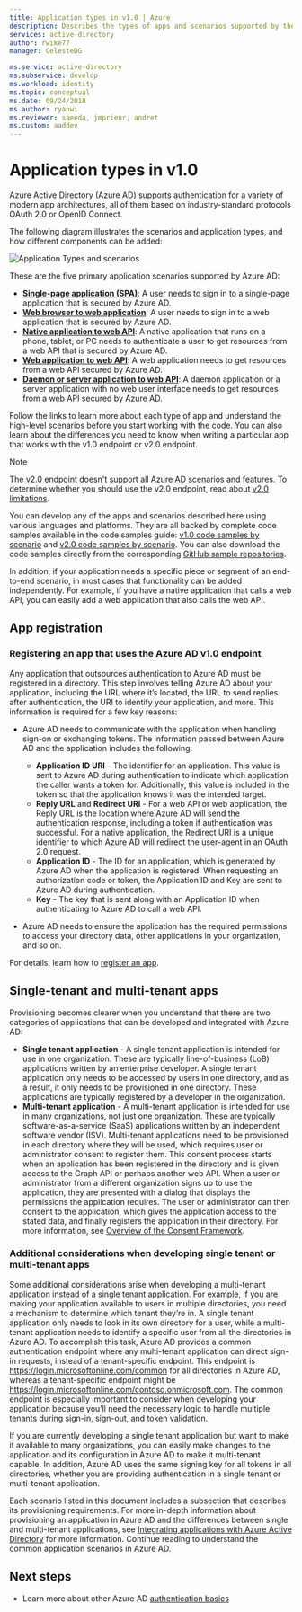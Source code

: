 ```yaml
---
title: Application types in v1.0 | Azure
description: Describes the types of apps and scenarios supported by the Azure Active Directory v2.0 endpoint.
services: active-directory
author: rwike77
manager: CelesteDG

ms.service: active-directory
ms.subservice: develop
ms.workload: identity
ms.topic: conceptual
ms.date: 09/24/2018
ms.author: ryanwi
ms.reviewer: saeeda, jmprieur, andret
ms.custom: aaddev
---
```


# Application types in v1.0

Azure Active Directory (Azure AD) supports authentication for a variety of modern app architectures, all of them based on industry-standard protocols OAuth 2.0 or OpenID Connect.

The following diagram illustrates the scenarios and application types, and how different components can be added:

![Application Types and scenarios](./media/authentication-scenarios/application_types_and_scenarios.png)

These are the five primary application scenarios supported by Azure AD:

- **[Single-page application (SPA)](single-page-application.md)**: A user needs to sign in to a single-page application that is secured by Azure AD.
- **[Web browser to web application](web-app.md)**: A user needs to sign in to a web application that is secured by Azure AD.
- **[Native application to web API](native-app.md)**: A native application that runs on a phone, tablet, or PC needs to authenticate a user to get resources from a web API that is secured by Azure AD.
- **[Web application to web API](web-api.md)**: A web application needs to get resources from a web API secured by Azure AD.
- **[Daemon or server application to web API](service-to-service.md)**: A daemon application or a server application with no web user interface needs to get resources from a web API secured by Azure AD.

Follow the links to learn more about each type of app and understand the high-level scenarios before you start working with the code. You can also learn about the differences you need to know when writing a particular app that works with the v1.0 endpoint or v2.0 endpoint.

> [!NOTE]
> The v2.0 endpoint doesn't support all Azure AD scenarios and features. To determine whether you should use the v2.0 endpoint, read about [v2.0 limitations](active-directory-v2-limitations.md).

You can develop any of the apps and scenarios described here using various languages and platforms. They are all backed by complete code samples available in the code samples guide: [v1.0 code samples by scenario](sample-v1-code.md) and [v2.0 code samples by scenario](sample-v2-code.md). You can also download the code samples directly from the corresponding [GitHub sample repositories](https://github.com/Azure-Samples?q=active-directory).

In addition, if your application needs a specific piece or segment of an end-to-end scenario, in most cases that functionality can be added independently. For example, if you have a native application that calls a web API, you can easily add a web application that also calls the web API.

## App registration

### Registering an app that uses the Azure AD v1.0 endpoint

Any application that outsources authentication to Azure AD must be registered in a directory. This step involves telling Azure AD about your application, including the URL where it’s located, the URL to send replies after authentication, the URI to identify your application, and more. This information is required for a few key reasons:

* Azure AD needs to communicate with the application when handling sign-on or exchanging tokens. The information passed between Azure AD and the application includes the following:
  
  * **Application ID URI** - The identifier for an application. This value is sent to Azure AD during authentication to indicate which application the caller wants a token for. Additionally, this value is included in the token so that the application knows it was the intended target.
  * **Reply URL** and **Redirect URI** - For a web API or web application, the Reply URL is the location where Azure AD will send the authentication response, including a token if authentication was successful. For a native application, the Redirect URI is a unique identifier to which Azure AD will redirect the user-agent in an OAuth 2.0 request.
  * **Application ID** - The ID for an application, which is generated by Azure AD when the application is registered. When requesting an authorization code or token, the Application ID and Key are sent to Azure AD during authentication.
  * **Key** - The key that is sent along with an Application ID when authenticating to Azure AD to call a web API.
* Azure AD needs to ensure the application has the required permissions to access your directory data, other applications in your organization, and so on.

For details, learn how to [register an app](quickstart-register-app.md).

## Single-tenant and multi-tenant apps

Provisioning becomes clearer when you understand that there are two categories of applications that can be developed and integrated with Azure AD:

* **Single tenant application** - A single tenant application is intended for use in one organization. These are typically line-of-business (LoB) applications written by an enterprise developer. A single tenant application only needs to be accessed by users in one directory, and as a result, it only needs to be provisioned in one directory. These applications are typically registered by a developer in the organization.
* **Multi-tenant application** - A multi-tenant application is intended for use in many organizations, not just one organization. These are typically software-as-a-service (SaaS) applications written by an independent software vendor (ISV). Multi-tenant applications need to be provisioned in each directory where they will be used, which requires user or administrator consent to register them. This consent process starts when an application has been registered in the directory and is given access to the Graph API or perhaps another web API. When a user or administrator from a different organization signs up to use the application, they are presented with a dialog that displays the permissions the application requires. The user or administrator can then consent to the application, which gives the application access to the stated data, and finally registers the application in their directory. For more information, see [Overview of the Consent Framework](consent-framework.md).

### Additional considerations when developing single tenant or multi-tenant apps

Some additional considerations arise when developing a multi-tenant application instead of a single tenant application. For example, if you are making your application available to users in multiple directories, you need a mechanism to determine which tenant they’re in. A single tenant application only needs to look in its own directory for a user, while a multi-tenant application needs to identify a specific user from all the directories in Azure AD. To accomplish this task, Azure AD provides a common authentication endpoint where any multi-tenant application can direct sign-in requests, instead of a tenant-specific endpoint. This endpoint is https://login.microsoftonline.com/common for all directories in Azure AD, whereas a tenant-specific endpoint might be https://login.microsoftonline.com/contoso.onmicrosoft.com. The common endpoint is especially important to consider when developing your application because you’ll need the necessary logic to handle multiple tenants during sign-in, sign-out, and token validation.

If you are currently developing a single tenant application but want to make it available to many organizations, you can easily make changes to the application and its configuration in Azure AD to make it multi-tenant capable. In addition, Azure AD uses the same signing key for all tokens in all directories, whether you are providing authentication in a single tenant or multi-tenant application.

Each scenario listed in this document includes a subsection that describes its provisioning requirements. For more in-depth information about provisioning an application in Azure AD and the differences between single and multi-tenant applications, see [Integrating applications with Azure Active Directory](quickstart-v1-integrate-apps-with-azure-ad.md) for more information. Continue reading to understand the common application scenarios in Azure AD.

## Next steps

- Learn more about other Azure AD [authentication basics](v1-authentication-scenarios.md)
